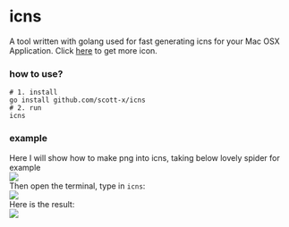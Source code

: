 # icns

A tool written with golang used for fast generating icns for your Mac OSX Application. Click [here](https://icon-icons.com/icon/Spider/109115) to get more icon.

### how to use?

```
# 1. install
go install github.com/scott-x/icns
# 2. run
icns
```

### example
Here I will show how to make png into icns, taking below lovely spider for example</br>
![](https://user-images.githubusercontent.com/44701197/78155134-a6643b80-746f-11ea-87cf-c57cad7c9737.png)
</br>
Then open the terminal, type in `icns`: </br>
![](https://user-images.githubusercontent.com/44701197/78155139-a82dff00-746f-11ea-8a61-5d68fc25bc29.png) </br>
Here is the result: </br>
![](https://user-images.githubusercontent.com/44701197/78155148-abc18600-746f-11ea-9f5b-042ebc1f5b6e.png)

